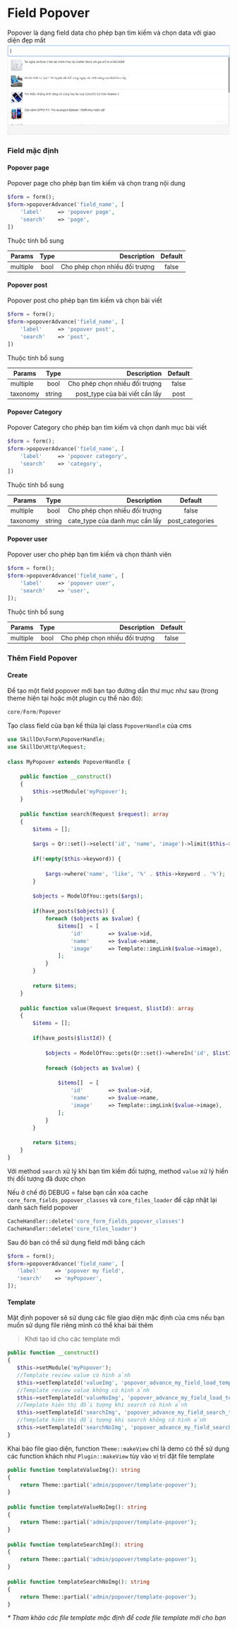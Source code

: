 # Field Popover
Popover là dạng field data cho phép bạn tìm kiếm và chọn data với giao diện đẹp mắt
![img.png](img.png)
### Field mặc định

#### Popover page
Popover page cho phép bạn tìm kiếm và chọn trang nội dung
```php
$form = form();
$form->popoverAdvance('field_name', [
    'label'     => 'popover page',
    'search'    => 'page',
])
```
Thuộc tính bổ sung

| Params   | Type |                    Description | Default |
|----------|:----:|-------------------------------:|:-------:|
| multiple | bool | Cho phép chọn nhiều đối trượng |  false  |

#### Popover post
Popover post cho phép bạn tìm kiếm và chọn bài viết
```php
$form = form();
$form->popoverAdvance('field_name', [
    'label'     => 'popover post',
    'search'    => 'post',
])
```

Thuộc tính bổ sung

| Params   |  Type  |                    Description | Default |
|----------|:------:|-------------------------------:|:-------:|
| multiple |  bool  | Cho phép chọn nhiều đối trượng |  false  |
| taxonomy | string | post_type của bài viết cần lấy |  post   |


#### Popover Category
Popover Category cho phép bạn tìm kiếm và chọn danh mục bài viết
```php
$form = form();
$form->popoverAdvance('field_name', [
    'label'     => 'popover category',
    'search'    => 'category',
])
```

Thuộc tính bổ sung

| Params   |  Type  |                    Description |     Default     |
|----------|:------:|-------------------------------:|:---------------:|
| multiple |  bool  | Cho phép chọn nhiều đối trượng |      false      |
| taxonomy | string | cate_type của danh mục cần lấy | post_categories |

#### Popover user
Popover user cho phép bạn tìm kiếm và chọn thành viên

```php
$form = form();
$form->popoverAdvance('field_name', [
    'label'     => 'popover user',
    'search'    => 'user',
]);
```

Thuộc tính bổ sung

| Params   |  Type  |                    Description |     Default     |
|----------|:------:|-------------------------------:|:---------------:|
| multiple |  bool  | Cho phép chọn nhiều đối trượng |      false      |

### Thêm Field Popover
#### Create
Để tạo một field popover mới bạn tạo đường dẫn thư mục như sau (trong theme hiện tại hoặc một plugin cụ thể nào đó):
```php
core/Form/Popover
```

Tạo class field của bạn kế thừa lại class `PopoverHandle` của cms

```php
use SkillDo\Form\PopoverHandle;
use SkillDo\Http\Request;

class MyPopover extends PopoverHandle {

    public function __construct() 
    {
        $this->setModule('myPopover');
    }
    
    public function search(Request $request): array
    {
        $items = [];

        $args = Qr::set()->select('id', 'name', 'image')->limit($this->limit)->offset($this->page* $this->limit);

        if(!empty($this->keyword)) {

            $args->where('name', 'like', '%' . $this->keyword . '%');
        }

        $objects = ModelOfYou::gets($args);

        if(have_posts($objects)) {
            foreach ($objects as $value) {
                $items[]  = [
                    'id'        => $value->id,
                    'name'      => $value->name,
                    'image'     => Template::imgLink($value->image),
                ];
            }
        }

        return $items;
    }

    public function value(Request $request, $listId): array
    {
        $items = [];

        if(have_posts($listId)) {

            $objects = ModelOfYou::gets(Qr::set()->whereIn('id', $listId)->select('id', 'name', 'image'));

            foreach ($objects as $value) {

                $items[]  = [
                    'id'        => $value->id,
                    'name'      => $value->name,
                    'image'     => Template::imgLink($value->image),
                ];
            }
        }

        return $items;
    }
}
```

Với method `search` xử lý khi bạn tìm kiếm đối tượng,
method `value` xử lý hiển thị đối tượng đã được chọn
>
Nếu ở chế độ DEBUG = false bạn cần xóa cache `core_form_fields_popover_classes` và `core_files_loader` để cập nhật lại danh sách field popover

```php
CacheHandler::delete('core_form_fields_popover_classes')
CacheHandler::delete('core_files_loader')
```
> 
Sau đó bạn có thể sử dụng field mới bằng cách

 ```php
$form = form();
$form->popoverAdvance('field_name', [
    'label'     => 'popover my field',
    'search'    => 'myPopover',
]);
```

#### Template
Mặt định popover sẽ sử dụng các file giao diện mặc định của cms nếu bạn muốn sử dụng file riêng mình có thể khai bái thêm
> Khơi tạo id cho các template mới

 ```php
public function __construct()
{
    $this->setModule('myPopover');
    //Template review value có hình ảnh
    $this->setTemplateId('valueImg', 'popover_advance_my_field_load_template');
    //Template review value không có hình ảnh
    $this->setTemplateId('valueNoImg', 'popover_advance_my_field_load_template');
    //Template hiên thị đối tượng khi search có hình ảnh
    $this->setTemplateId('searchImg', 'popover_advance_my_field_search_template');
    //Template hiên thị đối tượng khi search không có hình ảnh
    $this->setTemplateId('searchNoImg', 'popover_advance_my_field_search_template');
}
```
Khai báo file giao diện, function `Theme::makeView` chỉ là demo có thể sử dụng các function khách như `Plugin::makeView` tùy vào vị trí đặt file template

```php
public function templateValueImg(): string
{
    return Theme::partial('admin/popover/template-popover');
}

public function templateValueNoImg(): string
{
    return Theme::partial('admin/popover/template-popover');
}

public function templateSearchImg(): string
{
    return Theme::partial('admin/popover/template-popover');
}

public function templateSearchNoImg(): string
{
    return Theme::partial('admin/popover/template-popover');
}
```

_* Tham khảo các file template mặc định để code file template mới cho bạn_
